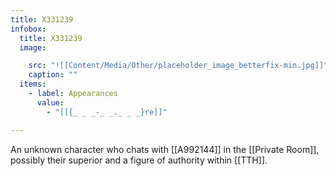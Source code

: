 ```yaml
---
title: X331239
infobox:
  title: X331239
  image:

    src: "![[Content/Media/Other/placeholder_image_betterfix-min.jpg]]"
    caption: ""
  items:
    - label: Appearances
      value:
        - "[[{_ _ _-_ _._ _ _}re]]"

---
```


An unknown character who chats with [[A992144]] in the [[Private Room]], possibly their superior and a figure of authority within [[TTH]].